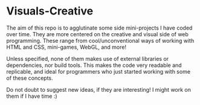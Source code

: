 # Visuals-Creative

The aim of this repo is to agglutinate some side mini-projects I have coded over time. They are more centered on the creative and visual side of web programming. These range from cool/unconventional ways of working with HTML and CSS, mini-games, WebGL, and more!

Unless specified, none of them makes use of external libraries or dependencies, nor build tools. This makes the code very readable and replicable, and ideal for programmers who just started working with some of these concepts.

Do not doubt to suggest new ideas, if they are interesting! I might work on them if I have time :)
